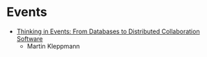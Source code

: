 Events
======

* [Thinking in Events: From Databases to Distributed Collaboration Software](https://martin.kleppmann.com/2021/07/02/debs-keynote-thinking-in-events.html)
    * Martin Kleppmann